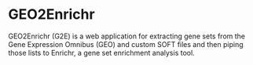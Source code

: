 # GEO2Enrichr

GEO2Enrichr (G2E) is a web application for extracting gene sets from the Gene Expression Omnibus (GEO) and custom SOFT files and then piping those lists to Enrichr, a gene set enrichment analysis tool.

